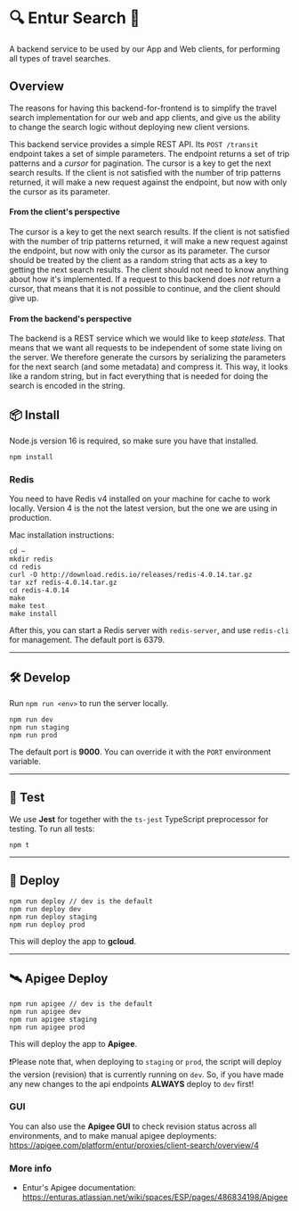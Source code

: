 # 🔍 Entur Search 🔎

A backend service to be used by our App and Web clients, for performing all types of travel searches.

## Overview

The reasons for having this backend-for-frontend is to simplify the travel search implementation for our web and app clients, and give us the ability to change the search logic without deploying new client versions.

This backend service provides a simple REST API. Its `POST /transit` endpoint takes a set of simple parameters. The endpoint returns a set of trip patterns and a _cursor_ for pagination. The cursor is a key to get the next search results. If the client is not satisfied with the number of trip patterns returned, it will make a new request against the endpoint, but now with only the cursor as its parameter.

#### From the client's perspective

The cursor is a key to get the next search results. If the client is not satisfied with the number of trip patterns returned, it will make a new request against the endpoint, but now with only the cursor as its parameter. The cursor should be treated by the client as a random string that acts as a key to getting the next search results. The client should not need to know anything about how it's implemented. If a request to this backend does _not_ return a cursor, that means that it is not possible to continue, and the client should give up.

#### From the backend's perspective

The backend is a REST service which we would like to keep _stateless_. That means that we want all requests to be independent of some state living on the server. We therefore generate the cursors by serializing the parameters for the next search (and some metadata) and compress it. This way, it looks like a random string, but in fact everything that is needed for doing the search is encoded in the string.

## 📦 Install

Node.js version 16 is required, so make sure you have that installed.

```
npm install
```

### Redis

You need to have Redis v4 installed on your machine for cache to work locally. Version 4 is the not the latest version, but the one we are using in production.

Mac installation instructions:

```
cd ~
mkdir redis
cd redis
curl -O http://download.redis.io/releases/redis-4.0.14.tar.gz
tar xzf redis-4.0.14.tar.gz
cd redis-4.0.14
make
make test
make install
```

After this, you can start a Redis server with `redis-server`, and use `redis-cli` for management. The default port is 6379.

---

## 🛠 Develop

Run `npm run <env>` to run the server locally.

```
npm run dev
npm run staging
npm run prod
```

The default port is **9000**. You can override it with the `PORT` environment variable.

---

## 🚦 Test

We use **Jest** for together with the `ts-jest` TypeScript preprocessor for testing. To run all tests:

```
npm t
```

---

## 🚢 Deploy

```
npm run deploy // dev is the default
npm run deploy dev
npm run deploy staging
npm run deploy prod
```

This will deploy the app to **gcloud**.

---

## 🛰 Apigee Deploy

```
npm run apigee // dev is the default
npm run apigee dev
npm run apigee staging
npm run apigee prod
```

This will deploy the app to **Apigee**.

❗Please note that, when deploying to `staging` or `prod`, the script will deploy the version (revision) that is currently running on `dev`. So, if you have made any new changes to the api endpoints **ALWAYS** deploy to `dev` first!

### GUI

You can also use the **Apigee GUI** to check revision status across all environments, and to make manual apigee deployments: https://apigee.com/platform/entur/proxies/client-search/overview/4

### More info

-   Entur's Apigee documentation: https://enturas.atlassian.net/wiki/spaces/ESP/pages/486834198/Apigee
